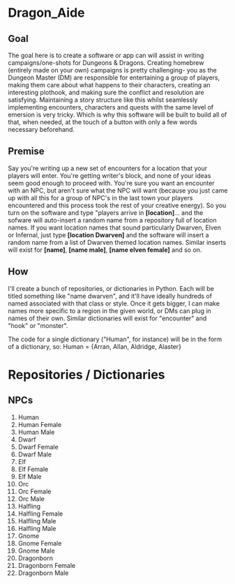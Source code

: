 # Dragon_Aide
## Goal
The goal here is to create a software or app can will assist in writing campaigns/one-shots for Dungeons & Dragons. Creating homebrew (entirely made on your own) campaigns is pretty challenging- you as the Dungeon Master (DM) are responsible for entertaining a group of players, making them care about what happens to their characters, creating an interesting plothook, and making sure the conflict and resolution are satisfying. Maintaining a story structure like this whilst seamlessly implementing encounters, characters and quests with the same level of emersion is very tricky. Which is why this software will be built to build all of that, when needed, at the touch of a button with only a few words necessary beforehand. 

## Premise 
Say you're writing up a new set of encounters for a location that your players will enter. You're getting writer's block, and none of your ideas seem good enough to proceed with. You're sure you want an encounter with an NPC, but aren't sure what the NPC will want (because you just came up with all this for a group of NPC's in the last town your players encountered and this process took the rest of your creative energy). So you turn on the software and type "players arrive in **[location]**... and the sofware will auto-insert a random name from a repository full of location names. If you want location names that sound particularly Dwarven, Elven or Infernal, just type **[location Dwarven]** and the software will insert a random name from a list of Dwarven themed location names. Similar inserts will exist for **[name]**, **[name male]**, **[name elven female]** and so on. 

## How
I'll create a bunch of repositories, or dictionaries in Python. Each will be titled something like "name dwarven", and it'll have ideally hundreds of named associated with that class or style. Once it gets bigger, I can make names more specific to a region in the given world, or DMs can plug in names of their own. Similar dictionaries will exist for "encounter" and "hook" or "monster". 

The code for a single dictionary ("Human", for instance) will be in the form of a dictionary, so: Human = {Arran, Allan, Aldridge, Alaster}

# Repositories / Dictionaries
## NPCs

1. Human 
2. Human Female
3. Human Male
4. Dwarf
5. Dwarf Female
6. Dwarf Male
7. Elf 
8. Elf Female
9. Elf Male
10. Orc
11. Orc Female
12. Orc Male
13. Halfling
14. Halfling Female
15. Halfling Male
16. Halfling Male
17. Gnome
18. Gnome Female
19. Gnome Male
20. Dragonborn
21. Dragonborn Female
22. Dragonborn Male
